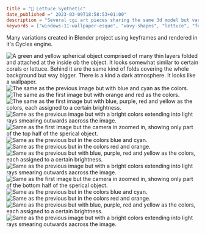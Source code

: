```toml
title = "️🥬 Lettuce Synthetic"
date_published =" 2023-03-09T18:58:53+01:00"
description = "Several cgi art pieces sharing the same 3d model but varying in camera position, colors and lighting."
keywords = ["windows-11-wallpaper-esque", "wavy-shapes", "lettuce", "folded-shapes"]
```
Many variations created in Blender project using keyframes and rendered in it's Cycles engine.

![A green and yellow spherical object comprised of many thin layers folded and attached at the inside ob the object. It looks somewhat similar to certain corals or lettuce. Behind it are the same kind of folds covering the whole background but way bigger. There is a kind a dark atmosphere. It looks like a wallpaper.](00.png)
![The same as the previous image but with blue and cyan as the colors.](01.png)
![The same as the first image but with orange and red as the colors.](02.png)
![The same as the first image but with blue, purple, red and yellow as the colors, each assigned to a certain brightness.](03.png)
![Same as the previous image but with a bright colors extending into light rays smearing outwards aacross the image.](04.png)
![Same as the first image but the camera in zoomed in, showing only part of the top half of the sperical object.](05.png)
![Same as the previous but in the colors blue and cyan.](06.png)
![Same as the previous but in the colors red and orange.](07.png)
![Same as the previous but with blue, purple, red and yellow as the colors, each assigned to a certain brightness.](08.png)
![Same as the previous image but with a bright colors extending into light rays smearing outwards aacross the image.](09.png)
![Same as the first image but the camera in zoomed in, showing only part of the bottom half of the sperical object.](10.png)
![Same as the previous but in the colors blue and cyan.](11.png)
![Same as the previous but in the colors red and orange.](12.png)
![Same as the previous but with blue, purple, red and yellow as the colors, each assigned to a certain brightness.](13.png)
![Same as the previous image but with a bright colors extending into light rays smearing outwards aacross the image.](14.png)
